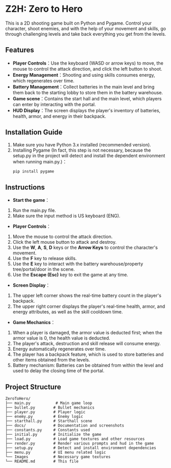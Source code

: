 # Z2H: Zero to Hero

This is a 2D shooting game built on Python and Pygame. 
Control your character, shoot enemies, and with the help of your movement and skills, go through challenging levels and take back everything you get from the levels.

## Features

- **Player Controls**：Use the keyboard (WASD or arrow keys) to move, the mouse to control the attack direction, and click the left button to shoot.
- **Energy Management**：Shooting and using skills consumes energy, which regenerates over time.
- **Battery Management**：Collect batteries in the main level and bring them back to the starting lobby to store them in the battery warehouse.
- **Game scene**：Contains the start hall and the main level, which players can enter by interacting with the portal.
- **HUD Display**：The screen displays the player's inventory of batteries, health, armor, and energy in their backpack.

## Installation Guide

1. Make sure you have Python 3.x installed (recommended version).
2. Installing Pygame (In fact, this step is not necessary, because the setup.py in the project will detect and install the dependent environment when running main.py.)：
   ```bash
   pip install pygame
   
## Instructions
- **Start the game**：
1. Run the main.py file.
2. Make sure the input method is US keyboard (ENG).

- **Player Controls**：
1. Move the mouse to control the attack direction. 
2. Click the left mouse button to attack and destroy.
3. Use the **W**, **A**, **S**, **D** keys or the **Arrow Keys** to control the character's movement.
4. Use the **F** key to release skills.
5. Use the **E** key to interact with the battery warehouse/property tree/portal/door in the scene.
6. Use the **Escape (Esc)** key to exit the game at any time.

- **Screen Display**：
1. The upper left corner shows the real-time battery count in the player's backpack.
2. The upper right corner displays the player's real-time health, armor, and energy attributes, as well as the skill cooldown time.

- **Game Mechanics**：
1. When a player is damaged, the armor value is deducted first; when the armor value is 0, the health value is deducted.
2. The player's attack, destruction and skill release will consume energy.
3. Energy automatically regenerates over time.
4. The player has a backpack feature, which is used to store batteries and other items obtained from the levels.
5. Battery mechanism: Batteries can be obtained from within the level and used to delay the closing time of the portal.

## Project Structure
```
ZeroToHero/
├── main.py           # Main game loop
├── bullet.py        # Bullet mechanics
├── player.py        # Player logic
├── enemy.py         # Enemy logic
├── starthall.py     # Starthall scene
├── docs/            # Documentation and screenshots
├── constants.py     # Constants used
├── initial.py       # Initialize the game 
├── load.py          # Load game textures and other resources
├── render.py        # Render various prompts and hud in the game
├── setup.py         # Detect and install environment dependencies
├── menu.py          # UI menu related logic
└── Images           # Necessary game textures
└── README.md        # This file
```
